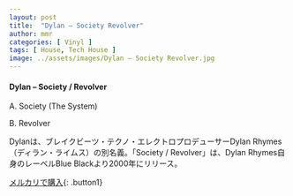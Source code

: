 ```yaml
---
layout: post
title:  "Dylan – Society Revolver"
author: mmr
categories: [ Vinyl ]
tags: [ House, Tech House ]
image: ../assets/images/Dylan – Society Revolver.jpg
---
```


#### Dylan – Society / Revolver

A. Society (The System)

B. Revolver

Dylanは、ブレイクビーツ・テクノ・エレクトロプロデューサーDylan Rhymes（ディラン・ライムス）の別名義。「Society / Revolver」は、Dylan Rhymes自身のレーベルBlue Blackより2000年にリリース。

[メルカリで購入](https://jp.mercari.com/item/m89252373710){: .button1}

